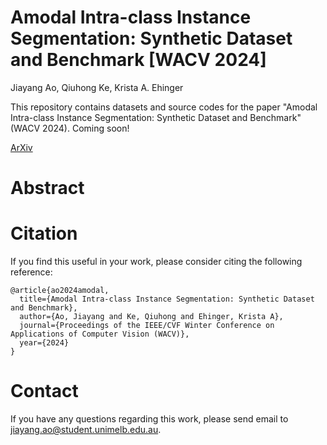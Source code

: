 # Amodal Intra-class Instance Segmentation: Synthetic Dataset and Benchmark [WACV 2024]

Jiayang Ao,  Qiuhong Ke, Krista A. Ehinger

This repository contains datasets and source codes for the paper "Amodal Intra-class Instance Segmentation: Synthetic Dataset and Benchmark" (WACV 2024). Coming soon!

[ArXiv](https://arxiv.org/abs/2303.06596)

# Abstract


# Citation
If you find this useful in your work, please consider citing the following reference:
```
@article{ao2024amodal,
  title={Amodal Intra-class Instance Segmentation: Synthetic Dataset and Benchmark},
  author={Ao, Jiayang and Ke, Qiuhong and Ehinger, Krista A},
  journal={Proceedings of the IEEE/CVF Winter Conference on Applications of Computer Vision (WACV)},
  year={2024}
}
```

# Contact
If you have any questions regarding this work, please send email to jiayang.ao@student.unimelb.edu.au.
